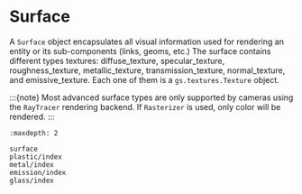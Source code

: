 # Surface
A ``Surface`` object encapsulates all visual information used for rendering an entity or its sub-components (links, geoms, etc.)
The surface contains different types textures: diffuse_texture, specular_texture, roughness_texture, metallic_texture, transmission_texture, normal_texture, and emissive_texture. Each one of them is a `gs.textures.Texture` object.

:::{note}
Most advanced surface types are only supported by cameras using the `RayTracer` rendering backend. If `Rasterizer` is used, only color will be rendered.
:::


```{toctree}
:maxdepth: 2

surface
plastic/index
metal/index
emission/index
glass/index
```
